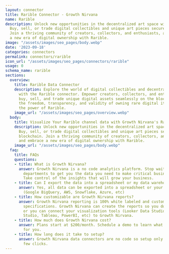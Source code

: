 ```yaml
---
layout: connector
title: Rarible Connector - Growth Nirvana
name: Rarible
description: Unlock new opportunities in the decentralized art space with Rarible.
  Buy, sell, or trade digital collectibles and unique art pieces securely on the blockchain.
  Join a thriving community of creators, collectors, and enthusiasts, and embrace
  a new era of digital ownership with Rarible.
image: "/assets/images/seo_pages/body.webp"
date: '2023-09-18'
categories: connectors
permalink: connectors/rarible
icon_url: "/assets/images/seo_pages/connectors/rarible"
usage: 0
schema_name: rarible
sections:
  overview:
    title: Rarible Data Connector
    description: Explore the world of digital collectibles and decentralized art marketplaces
      with the Rarible connector. Empower creators, collectors, and enthusiasts to
      buy, sell, and trade unique digital assets seamlessly on the blockchain. Experience
      the freedom, transparency, and validity of owning rare digital items, all through
      the power of Rarible.
    image_url: "/assets/images/seo_pages/overview.webp"
  body:
    title: Visualize Your Rarible channel data with Growth Nirvana's Rarible Connector
    description: Unlock new opportunities in the decentralized art space with Rarible.
      Buy, sell, or trade digital collectibles and unique art pieces securely on the
      blockchain. Join a thriving community of creators, collectors, and enthusiasts,
      and embrace a new era of digital ownership with Rarible.
    image_url: "/assets/images/seo_pages/body.webp"
  faq:
    title: FAQs
    questions:
    - title: What is Growth Nirvana?
      answer: Growth Nirvana is a no code analytics platform. Stop waiting for other
        departments to get you the data you need to make critical business decisions.
        Take control of the insights that will grow your business.
    - title: Can I export the data into a spreadsheet or my data warehouse?
      answer: Yes, all data can be exported into a spreadsheet or your data warehouse
        (Google BigQuery, AWS, Snowflake, Azure, etc)
    - title: How customizable are Growth Nirvana reports?
      answer: Growth Nirvana reporting is 100% white labeled and customized to your
        specifications. Growth Nirvana can create the reports so you don’t have to
        or you can connect your visualization tools (Looker Data Studio/Google Data
        Studio, Tableau, PowerBI, etc) to Growth Nirvana.
    - title: How much does Growth Nirvana cost?
      answer: Plans start at $200/month. Schedule a demo to learn what plan is best
        for you.
    - title: How long does it take to setup?
      answer: Growth Nirvana data connectors are no code so setup only requires a
        few clicks.
---
```

